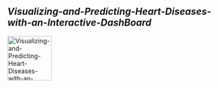 <H2><B><I>Visualizing-and-Predicting-Heart-Diseases-with-an-Interactive-DashBoard</I></B></H2>
<img src="https://images.app.goo.gl/372ZanoET8LCjrxn9" alt="Visualizing-and-Predicting-Heart-Diseases-with-an-Interactive-DashBoard" width="100" height="100">
